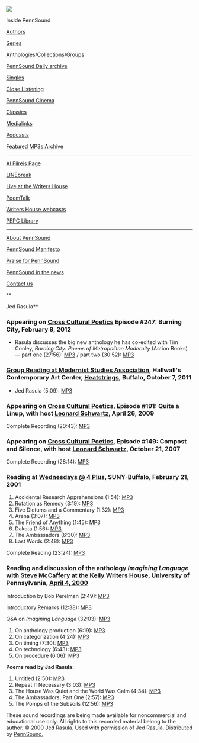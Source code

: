 ![](PennSound_flat.gif)

  

  
  

Inside PennSound

[Authors](authors.php)

[Series](series.php)

[Anthologies/Collections/Groups](anthologies.php)

[PennSound Daily archive](http://writing.upenn.edu/pennsound/daily)

[Singles](http://writing.upenn.edu/pennsound/singles)

[Close Listening](Close-Listening.php)

[PennSound Cinema](video.php)

[Classics](classics.php)

[Medialinks](http://writing.upenn.edu/wh/multimedia/medialinks/index.php)

[Podcasts](http://writing.upenn.edu/pennsound/podcasts.php)

[Featured MP3s Archive](featured-resources-archive.php)

------------------------------------------------------------------------

[Al Filreis Page](Filreis.html)

[LINEbreak](LINEbreak.html)

[Live at the Writers House](http://writing.upenn.edu/%7Ewh/involved/series/live/)

[PoemTalk](http://jacket2.org/content/poem-talk)

[Writers House webcasts](http://writing.upenn.edu/%7Ewh/webcasts/)

[PEPC
Library](http://writing.upenn.edu/pepc/contents.html)

------------------------------------------------------------------------

[About PennSound](http://writing.upenn.edu/pennsound/about.php)

[PennSound Manifesto](http://writing.upenn.edu/pennsound/manifesto.php)

<span class="quoted1">[Praise for PennSound](http://writing.upenn.edu/pennsound/praise.php)</span>

[PennSound in the news](http://writing.upenn.edu/pennsound/news)

[Contact us](mailto:pennsound@writing.upenn.edu)

**  
  
Jed Rasula**

### Appearing on [Cross Cultural Poetics](XCP.php#247) Episode \#247: Burning City, February 9, 2012

-   Rasula discusses the big new anthology he has co-edited with Tim Conley, *Burning City: Poems of Metropolitan Modernity* (Action Books) — part one (27:56): [MP3](http://media.sas.upenn.edu/pennsound/groups/XCP/CCP_247_Rasula-pt-1.mp3) / part two (30:52): [MP3](http://media.sas.upenn.edu/pennsound/groups/XCP/CCP_247_Rasula-pt-2.mp3)


### [Group Reading at Modernist Studies Association](http://writing.upenn.edu/pennsound/x/Heatstrings.php#10-7-11), Hallwall's Contemporary Art Center, [Heatstrings](Heatstrings.php), Buffalo, October 7, 2011

-   Jed Rasula (5:09): [MP3](http://media.sas.upenn.edu/pennsound/groups/Heatstrings/10-7-11/Rasula-Jed_11_Complete-Reading_Modernist-Studies-Association_Heatstrings_Buffalo_10-7-11.mp3)

### Appearing on [Cross Cultural Poetics](http://writing.upenn.edu/pennsound/x/XCP.php), Episode \#191: Quite a Linup, with host [Leonard Schwartz](http://www.writing.upenn.edu/pennsound/x/Schwartz.php), April 26, 2009

Complete Recording (20:43): [MP3](http://media.sas.upenn.edu/pennsound/authors/Rasula/Rasula-Jed_Complete-Interview_%20XCP_04-26-09.mp3)

### Appearing on [Cross Cultural Poetics](http://writing.upenn.edu/pennsound/x/XCP.php), Episode \#149: Compost and Silence, with host [Leonard Schwartz](http://www.writing.upenn.edu/pennsound/x/Schwartz.php), October 21, 2007

Complete Recording (28:14): [MP3](http://media.sas.upenn.edu/pennsound/groups/XCP/XCP_149_Rasula_10-21-07.mp3)

### Reading at [Wednesdays @ 4 Plus](http://writing.upenn.edu/pennsound/x/Buffalo.php), SUNY-Buffalo, February 21, 2001

1.  Accidental Research Apprehensions (1:54): [MP3](https://media.sas.upenn.edu/pennsound/authors/Rasula/2-21-01/Rasula-Jed_01_Accidental-Research-Apprehensions_Weds-at-four-plus_Buffalo_2-21-01.mp3)
2.  Rotation as Remedy (3:19): [MP3](https://media.sas.upenn.edu/pennsound/authors/Rasula/2-21-01/Rasula-Jed_02_Rotation-As-Remedy_Weds-at-four-plus_Buffalo_2-21-01.mp3)
3.  Five Dictums and a Commentary (1:32): [MP3](https://media.sas.upenn.edu/pennsound/authors/Rasula/2-21-01/Rasula-Jed_03_Five-Dictums-And-A-Commentary_Weds-at-four-plus_Buffalo_2-21-01.mp3)
4.  Arena (3:07): [MP3](https://media.sas.upenn.edu/pennsound/authors/Rasula/2-21-01/Rasula-Jed_04_Arena_Weds-at-four-plus_Buffalo_2-21-01.mp3)
5.  The Friend of Anything (1:45): [MP3](https://media.sas.upenn.edu/pennsound/authors/Rasula/2-21-01/Rasula-Jed_05_The-Friend-Of-Anything_Weds-at-four-plus_Buffalo_2-21-01.mp3)
6.  Dakota (1:56): [MP3](https://media.sas.upenn.edu/pennsound/authors/Rasula/2-21-01/Rasula-Jed_06_Dakota_Weds-at-four-plus_Buffalo_2-21-01.mp3)
7.  The Ambassadors (6:30): [MP3](https://media.sas.upenn.edu/pennsound/authors/Rasula/2-21-01/Rasula-Jed_07_The-Ambassadors_Weds-at-four-plus_Buffalo_2-21-01.mp3)
8.  Last Words (2:48): [MP3](https://media.sas.upenn.edu/pennsound/authors/Rasula/2-21-01/Rasula-Jed_08_Last-Words_Weds-at-four-plus_Buffalo_2-21-01.mp3)

Complete Reading (23:24): [MP3](http://media.sas.upenn.edu/pennsound/authors/Rasula/Rasula-Jed_complete-reading_Weds-at-four-plus_Buffalo_2-21-01.mp3)


### Reading and discussion of the anthology *Imagining Language* with [Steve McCaffery](http://www.writing.upenn.edu/pennsound/x/McCaffery.html) at the Kelly Writers House, University of Pennsylvania, [April 4, 2000](http://www.writing.upenn.edu/%7Ewh/calendar/0400.html#4)

Introduction by Bob Perelman (2:49): [MP3](http://media.sas.upenn.edu/pennsound/authors/Rasula/Rasula-Jed_01_Intro-Perelman_UPenn_4-4-00.mp3)

Introductory Remarks (12:38): [MP3](http://media.sas.upenn.edu/pennsound/authors/Rasula/Rasula-Jed_02_Intro-Remrks_UPenn_4-4-00.mp3)

Q&A on *Imagining Language* (32:03): [MP3](http://media.sas.upenn.edu/pennsound/authors/Rasula/Rasula-Jed_02_Intro-Remrks_UPenn_4-4-00.mp3)

1.  On anthology production (6:19): [MP3](https://media.sas.upenn.edu/pennsound/authors/McCaffery/4-4-00/McCaffery-Steve_Jed-Rasula_01_On-Anthology-Production_QA_UPenn_4-4-00.mp3)
2.  On categorization (4:24): [MP3](https://media.sas.upenn.edu/pennsound/authors/McCaffery/4-4-00/McCaffery-Steve_Jed-Rasula_02_On-Categorization_QA_UPenn_4-4-00.mp3)
3.  On timing (7:30): [MP3](https://media.sas.upenn.edu/pennsound/authors/McCaffery/4-4-00/McCaffery-Steve_Jed-Rasula_03_On-Timing_QA_UPenn_4-4-00.mp3)
4.  On technology (6:43): [MP3](https://media.sas.upenn.edu/pennsound/authors/McCaffery/4-4-00/McCaffery-Steve_Jed-Rasula_04_On-Technology_QA_UPenn_4-4-00.mp3)
5.  On procedure (6:06): [MP3](https://media.sas.upenn.edu/pennsound/authors/McCaffery/4-4-00/McCaffery-Steve_Jed-Rasula_05_On-Procedure_QA_UPenn_4-4-00.mp3)

**Poems read by Jad Rasula:**

1.  Untitled (2:50): [MP3](http://media.sas.upenn.edu/pennsound/authors/Rasula/Rasula-Jed_04_Untitled_UPenn_4-4-00.mp3)
2.  Repeat If Necessary (3:03): [MP3](http://media.sas.upenn.edu/pennsound/authors/Rasula/Rasula-Jed_05_Repeat-If-Necessary_UPenn_4-4-00.mp3)
3.  The House Was Quiet and the World Was Calm (4:34): [MP3](https://media.sas.upenn.edu/pennsound/authors/Rasula/4-4-00/Jed-Rasula_03_The-House-Was-Quiet-And-The-World-Was-Calm_readng-their-wrk_UPenn_4-4-00.mp3)
4.  The Ambassadors, Part One (2:57): [MP3](http://media.sas.upenn.edu/pennsound/authors/Rasula/Rasula-Jed_07_The-Ambassadors-Part-One_UPenn_4-4-00.mp3)
5.  The Pomps of the Subsoils (12:56): [MP3](http://media.sas.upenn.edu/pennsound/authors/Rasula/Rasula-Jed_08_The-Pomps-of-the-Subsoils_UPenn_4-4-00.mp3)

These sound recordings are being made available for noncommercial and educational
use only. All rights to this recorded material belong to the author. © 2000
Jed Rasula. Used with permission of Jed Rasula. Distributed by [PennSound.](../index.html)
